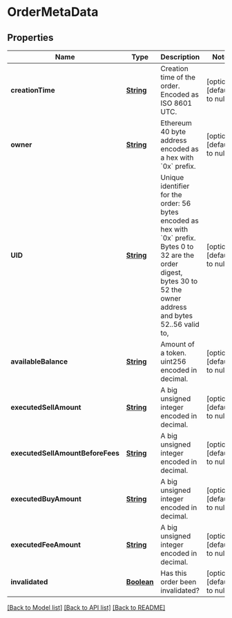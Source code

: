 # OrderMetaData

## Properties

| Name                             | Type                      | Description                                                                                                                                                                          | Notes                        |
| -------------------------------- | ------------------------- | ------------------------------------------------------------------------------------------------------------------------------------------------------------------------------------ | ---------------------------- |
| **creationTime**                 | [**String**](string.md)   | Creation time of the order. Encoded as ISO 8601 UTC.                                                                                                                                 | [optional] [default to null] |
| **owner**                        | [**String**](string.md)   | Ethereum 40 byte address encoded as a hex with &#x60;0x&#x60; prefix.                                                                                                                | [optional] [default to null] |
| **UID**                          | [**String**](string.md)   | Unique identifier for the order: 56 bytes encoded as hex with &#x60;0x&#x60; prefix. Bytes 0 to 32 are the order digest, bytes 30 to 52 the owner address and bytes 52..56 valid to, | [optional] [default to null] |
| **availableBalance**             | [**String**](string.md)   | Amount of a token. uint256 encoded in decimal.                                                                                                                                       | [optional] [default to null] |
| **executedSellAmount**           | [**String**](string.md)   | A big unsigned integer encoded in decimal.                                                                                                                                           | [optional] [default to null] |
| **executedSellAmountBeforeFees** | [**String**](string.md)   | A big unsigned integer encoded in decimal.                                                                                                                                           | [optional] [default to null] |
| **executedBuyAmount**            | [**String**](string.md)   | A big unsigned integer encoded in decimal.                                                                                                                                           | [optional] [default to null] |
| **executedFeeAmount**            | [**String**](string.md)   | A big unsigned integer encoded in decimal.                                                                                                                                           | [optional] [default to null] |
| **invalidated**                  | [**Boolean**](boolean.md) | Has this order been invalidated?                                                                                                                                                     | [optional] [default to null] |

[[Back to Model list]](../README.md#documentation-for-models) [[Back to API list]](../README.md#documentation-for-api-endpoints) [[Back to README]](../README.md)
